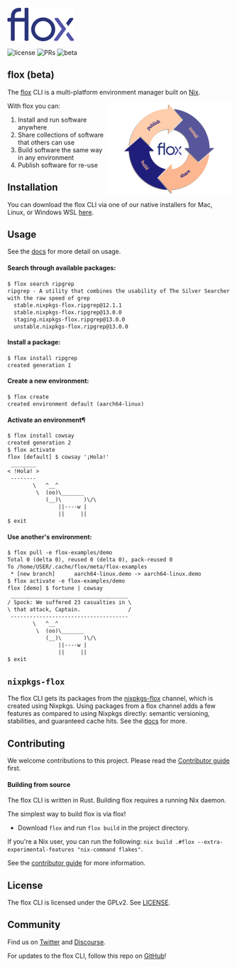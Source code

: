 <p>
    <a href="https://floxdev.com" target="_blank"><img src="img/flox_blue_small.png" alt="flox logo" /></a>
</p>

![license](https://badgen.net/badge/license/GPLv2/green)
![PRs](https://badgen.net/badge/PRs/welcome/green)
![beta](https://badgen.net/badge/beta/v0.1.0/58569c)

## flox (beta)

The [flox](https://floxdev.com) CLI is a multi-platform environment manager
built on [Nix](https://github.com/nixOS/nix).

<img style="float:right" alt="flox flywheel" align="right" width="280" src="img/310703783_812187779826049_7314390197914243071_n.png">

With flox you can:

1. Install and run software anywhere
2. Share collections of software that others can use
3. Build software the same way in any environment
4. Publish software for re-use



## Installation

You can download the flox CLI via one of our native installers for Mac, Linux, or Windows WSL [here](https://floxdev.com/docs).

## Usage

See the [docs](https://floxdev.com/docs) for more detail on usage.

#### Search through available packages:

``` { .console .no-copy }
$ flox search ripgrep
ripgrep - A utility that combines the usability of The Silver Searcher with the raw speed of grep
  stable.nixpkgs-flox.ripgrep@12.1.1
  stable.nixpkgs-flox.ripgrep@13.0.0
  staging.nixpkgs-flox.ripgrep@13.0.0
  unstable.nixpkgs-flox.ripgrep@13.0.0
```

#### Install a package:

``` { .console .no-copy }
$ flox install ripgrep
created generation 1
```

#### Create a new environment:

``` { .console .no-copy }
$ flox create
created environment default (aarch64-linux)
```

#### Activate an environment¶
``` { .console .no-copy }
$ flox install cowsay
created generation 2
$ flox activate
flox [default] $ cowsay '¡Hola!'
 ________
< !Hola! >
 --------
        \   ^__^
         \  (oo)\_______
            (__)\       )\/\
                ||----w |
                ||     ||
$ exit
```

#### Use another's environment:

``` { .console .no-copy }
$ flox pull -e flox-examples/demo
Total 0 (delta 0), reused 0 (delta 0), pack-reused 0
To /home/USER/.cache/flox/meta/flox-examples
 * [new branch]      aarch64-linux.demo -> aarch64-linux.demo
$ flox activate -e flox-examples/demo
flox [demo] $ fortune | cowsay
 _____________________________________
/ Spock: We suffered 23 casualties in \
\ that attack, Captain.               /
 -------------------------------------
        \   ^__^
         \  (oo)\_______
            (__)\       )\/\
                ||----w |
                ||     ||
$ exit
```


## `nixpkgs-flox`

The flox CLI gets its packages from the
[nixpkgs-flox](https://github.com/flox/nixpkgs-flox) channel, which is created
using Nixpkgs.
Using packages from a flox channel adds a few features as compared to using
Nixpkgs directly: semantic versioning, stabilities, and guaranteed cache hits.
See the [docs](https://floxdev.com/docs/basics) for more.

## Contributing

We welcome contributions to this project. Please read the [Contributor guide](./CONTRIBUTING.md) first.

#### Building from source

The flox CLI is written in Rust. Building flox requires a running Nix daemon.

The simplest way to build flox is via flox!
- Download `flox` and run `flox build` in the project directory.

If you're a Nix user, you can run the following:
`nix build .#flox --extra-experimental-features "nix-command flakes"`.

See the [contributor guide](./CONTRIBUTING.md) for more information.

## License

The flox CLI is licensed under the GPLv2. See [LICENSE](./LICENSE).

## Community

Find us on [Twitter](https://twitter.com/floxdevelopment) and [Discourse](https://discourse.floxdev.com).

For updates to the flox CLI, follow this repo on [GitHub](https://github.com/flox/flox)!
